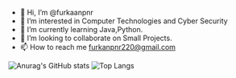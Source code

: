 - 👋 Hi, I’m @furkaanpnr
- 👀 I’m interested in Computer Technologies and Cyber Security
- 🌱 I’m currently learning Java,Python.
- 💞️ I’m looking to collaborate on Small Projects.
- 📫 How to reach me furkanpnr220@gmail.com


![Anurag's GitHub stats](https://github-readme-stats.vercel.app/api?username=furkaanpnr&show_icons=true&theme=merko)
![Top Langs](https://github-readme-stats.vercel.app/api/top-langs/?username=furkaanpnr&layout=compact)
<!---
furkaanpnr/furkaanpnr is a ✨ special ✨ repository because its `README.md` (this file) appears on your GitHub profile.
You can click the Preview link to take a look at your changes.
--->
